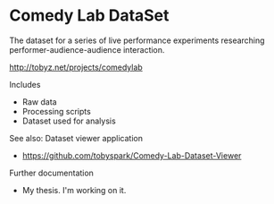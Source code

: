Comedy Lab DataSet
=================

The dataset for a series of live performance experiments researching performer-audience-audience interaction.

http://tobyz.net/projects/comedylab

Includes
- Raw data
- Processing scripts
- Dataset used for analysis

See also: Dataset viewer application
- https://github.com/tobyspark/Comedy-Lab-Dataset-Viewer

Further documentation
- My thesis. I'm working on it.